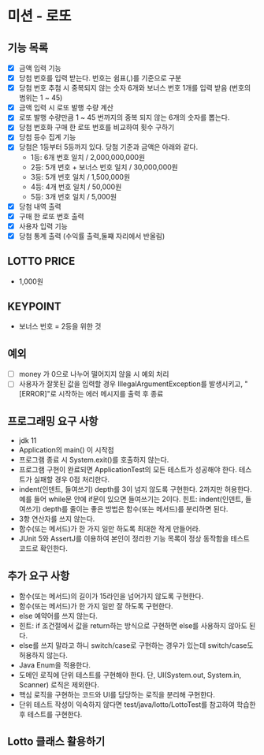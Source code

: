 # 미션 - 로또

## 기능 목록

- [x] 금액 입력 기능
- [x] 당첨 번호를 입력 받는다. 번호는 쉼표(,)를 기준으로 구분
- [x] 당첨 번호 추첨 시 중복되지 않는 숫자 6개와 보너스 번호 1개를 입력 받음 (번호의 범위는 1 ~ 45)
- [x] 금액 입력 시 로또 발행 수량 계산
- [x] 로또 발행 수량만큼 1 ~ 45 번까지의 중복 되지 않는 6개의 숫자를 뽑는다.
- [x] 당첨 번호화 구매 한 로또 번호를 비교하여 횟수 구하기
- [x] 당첨 등수 집계 기능
- [x] 당첨은 1등부터 5등까지 있다. 당첨 기준과 금액은 아래와 같다.
    - 1등: 6개 번호 일치 / 2,000,000,000원
    - 2등: 5개 번호 + 보너스 번호 일치 / 30,000,000원
    - 3등: 5개 번호 일치 / 1,500,000원
    - 4등: 4개 번호 일치 / 50,000원
    - 5등: 3개 번호 일치 / 5,000원
- [x] 당첨 내역 출력
- [x] 구매 한 로또 번호 출력
- [x] 사용자 입력 기능
- [x] 당첨 통계 출력 (수익률 출력,둘쨰 자리에서 반올림)

## LOTTO PRICE

- 1,000원

## KEYPOINT

- 보너스 번호 = 2등을 위한 것

## 예외

- [ ] money 가 0으로 나누어 떨어지지 않을 시 예외 처리
- [ ] 사용자가 잘못된 값을 입력할 경우 IllegalArgumentException를 발생시키고, "[ERROR]"로 시작하는 에러 메시지를 출력 후 종료

## 프로그래밍 요구 사항

- jdk 11
- Application의 main() 이 시작점
- 프로그램 종료 시 System.exit()를 호출하지 않는다.
- 프로그램 구현이 완료되면 ApplicationTest의 모든 테스트가 성공해야 한다. 테스트가 실패할 경우 0점 처리한다.
- indent(인덴트, 들여쓰기) depth를 3이 넘지 않도록 구현한다. 2까지만 허용한다.
  예를 들어 while문 안에 if문이 있으면 들여쓰기는 2이다.
  힌트: indent(인덴트, 들여쓰기) depth를 줄이는 좋은 방법은 함수(또는 메서드)를 분리하면 된다.
- 3항 연산자를 쓰지 않는다.
- 함수(또는 메서드)가 한 가지 일만 하도록 최대한 작게 만들어라.
- JUnit 5와 AssertJ를 이용하여 본인이 정리한 기능 목록이 정상 동작함을 테스트 코드로 확인한다.

## 추가 요구 사항

- 함수(또는 메서드)의 길이가 15라인을 넘어가지 않도록 구현한다.
- 함수(또는 메서드)가 한 가지 일만 잘 하도록 구현한다.
- else 예약어를 쓰지 않는다.
- 힌트: if 조건절에서 값을 return하는 방식으로 구현하면 else를 사용하지 않아도 된다.
- else를 쓰지 말라고 하니 switch/case로 구현하는 경우가 있는데 switch/case도 허용하지 않는다.
- Java Enum을 적용한다.
- 도메인 로직에 단위 테스트를 구현해야 한다. 단, UI(System.out, System.in, Scanner) 로직은 제외한다.
- 핵심 로직을 구현하는 코드와 UI를 담당하는 로직을 분리해 구현한다.
- 단위 테스트 작성이 익숙하지 않다면 test/java/lotto/LottoTest를 참고하여 학습한 후 테스트를 구현한다.

## Lotto 클래스 활용하기
